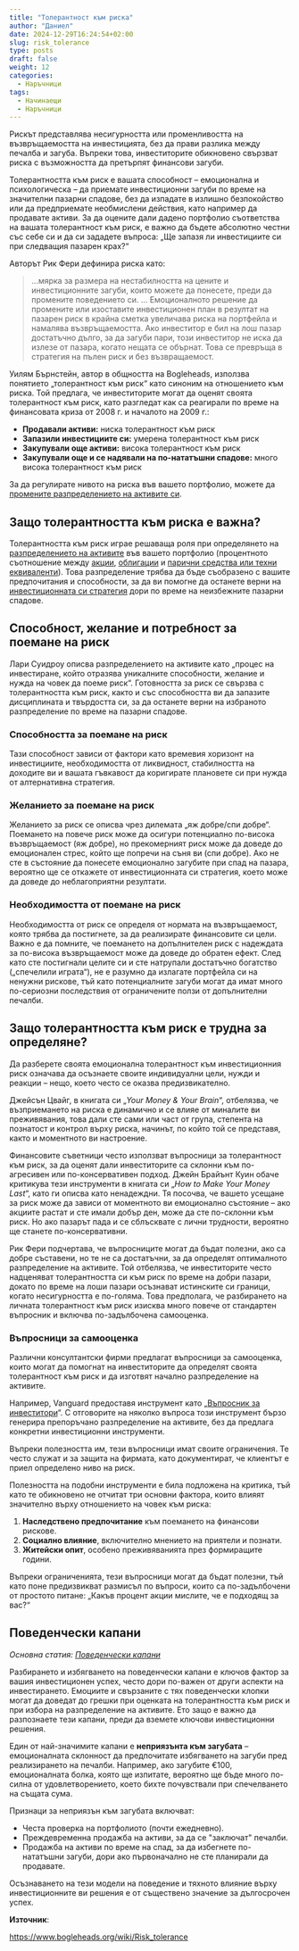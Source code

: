 ```yaml
---
title: "Толерантност към риска"
author: "Даниел"
date: 2024-12-29T16:24:54+02:00
slug: risk_tolerance
type: posts
draft: false
weight: 12
categories:
  - Наръчници
tags:
  - Начинаещи
  - Наръчници
---
```


Рискът представлява несигурността или променливостта на възвръщаемостта на инвестицията, без да прави разлика между печалба и загуба. Въпреки това, инвеститорите обикновено свързват риска с възможността да претърпят финансови загуби.

Толерантността към риск е вашата способност – емоционална и психологическа – да приемате инвестиционни загуби по време на значителни пазарни спадове, без да изпадате в излишно безпокойство или да предприемате необмислени действия, като например да продавате активи. За да оцените дали дадено портфолио съответства на вашата толерантност към риск, е важно да бъдете абсолютно честни със себе си и да си зададете въпроса: „Ще запазя ли инвестициите си при следващия пазарен крах?“

Авторът Рик Фери дефинира риска като:
> ...мярка за размера на нестабилността на цените и инвестиционните загуби, които можете да понесете, преди да промените поведението си. ... Емоционалното решение да промените или изоставите инвестиционен план в резултат на пазарен риск в крайна сметка увеличава риска на портфейла и намалява възвръщаемостта. Ако инвеститор е бил на лош пазар достатъчно дълго, за да загуби пари, този инвеститор не иска да излезе от пазара, когато нещата се обърнат. Това се превръща в стратегия на пълен риск и без възвращаемост.

Уилям Бърнстейн, автор в общността на Bogleheads, използва понятието „толерантност към риск“ като синоним на отношението към риска. Той предлага, че инвеститорите могат да оценят своята толерантност към риск, като разгледат как са реагирали по време на финансовата криза от 2008 г. и началото на 2009 г.:

-   **Продавали активи:** ниска толерантност към риск
-   **Запазили инвестициите си:** умерена толерантност към риск
-   **Закупували още активи:** висока толерантност към риск
-   **Закупували още и се надявали на по-нататъшни спадове:** много висока толерантност към риск

За да регулирате нивото на риска във вашето портфолио, можете да [промените разпределението на активите си](/posts/asset_allocation).

## Защо толерантността към риска е важна?

Толерантността към риск играе решаваща роля при определянето на [разпределението на активите](/posts/asset_allocation) във вашето портфолио (процентното съотношение между [акции](/dict/index_fund), [облигации](/dict/bond_fund) и [парични средства или техни еквиваленти](/dict/money_market_fund)). Това разпределение трябва да бъде съобразено с вашите предпочитания и способности, за да ви помогне да останете верни на [инвестиционната си стратегия](/posts/investment_policy_statement) дори по време на неизбежните пазарни спадове.

## Способност, желание и потребност за поемане на риск

Лари Суидроу описва разпределението на активите като „процес на инвестиране, който отразява уникалните способности, желание и нужда на човек да поеме риск“. Готовността за риск се свързва с толерантността към риск, както и със способността ви да запазите дисциплината и твърдостта си, за да останете верни на избраното разпределение по време на пазарни спадове.

### Способността за поемане на риск

Тази способност зависи от фактори като времевия хоризонт на инвестициите, необходимостта от ликвидност, стабилността на доходите ви и вашата гъвкавост да коригирате плановете си при нужда от алтернативна стратегия.

### Желанието за поемане на риск

Желанието за риск се описва чрез дилемата „яж добре/спи добре“. Поемането на повече риск може да осигури потенциално по-висока възвръщаемост (яж добре), но прекомерният риск може да доведе до емоционален стрес, който ще попречи на съня ви (спи добре). Ако не сте в състояние да понесете емоционално загубите при спад на пазара, вероятно ще се откажете от инвестиционната си стратегия, което може да доведе до неблагоприятни резултати.

### Необходимостта от поемане на риск

Необходимостта от риск се определя от нормата на възвръщаемост, която трябва да постигнете, за да реализирате финансовите си цели. Важно е да помните, че поемането на допълнителен риск с надеждата за по-висока възвръщаемост може да доведе до обратен ефект. След като сте постигнали целите си и сте натрупали достатъчно богатство („спечелили играта“), не е разумно да излагате портфейла си на ненужни рискове, тъй като потенциалните загуби могат да имат много по-сериозни последствия от ограничените ползи от допълнителни печалби.

## Защо толерантността към риск е трудна за определяне?

Да разберете своята емоционална толерантност към инвестиционния риск означава да осъзнаете своите индивидуални цели, нужди и реакции – нещо, което често се оказва предизвикателно.

Джейсън Цвайг, в книгата си „_Your Money & Your Brain_“, отбелязва, че възприемането на риска е динамично и се влияе от миналите ви преживявания, това дали сте сами или част от група, степента на познатост и контрол върху риска, начинът, по който той се представя, както и моментното ви настроение.

Финансовите съветници често използват въпросници за толерантност към риск, за да оценят дали инвеститорите са склонни към по-агресивен или по-консервативен подход. Джейн Брайънт Куин обаче критикува тези инструменти в книгата си „_How to Make Your Money Last_“, като ги описва като ненадеждни. Тя посочва, че вашето усещане за риск може да зависи от моментното ви емоционално състояние – ако акциите растат и сте имали добър ден, може да сте по-склонни към риск. Но ако пазарът пада и се сблъсквате с лични трудности, вероятно ще станете по-консервативни.

Рик Фери подчертава, че въпросниците могат да бъдат полезни, ако са добре съставени, но те не са достатъчни, за да определят оптималното разпределение на активите. Той отбелязва, че инвеститорите често надценяват толерантността си към риск по време на добри пазари, докато по време на лоши пазари осъзнават истинските си граници, когато несигурността е по-голяма. Това предполага, че разбирането на личната толерантност към риск изисква много повече от стандартен въпросник и включва по-задълбочена самооценка.

### Въпросници за самооценка

Различни консултантски фирми предлагат въпросници за самооценка, които могат да помогнат на инвеститорите да определят своята толерантност към риск и да изготвят начално разпределение на активите.

Например, Vanguard предоставя инструмент като „[Въпросник за инвеститори](https://retirementplans.vanguard.com/VGApp/pe/PubQuizActivity?Step=start)“. С отговорите на няколко въпроса този инструмент бързо генерира препоръчано разпределение на активите, без да предлага конкретни инвестиционни инструменти.

Въпреки полезността им, тези въпросници имат своите ограничения. Те често служат и за защита на фирмата, като документират, че клиентът е приел определено ниво на риск.

Полезността на подобни инструменти е била подложена на критика, тъй като те обикновено не отчитат три основни фактора, които влияят значително върху отношението на човек към риска:

1.  **Наследствено предпочитание** към поемането на финансови рискове.
2.  **Социално влияние**, включително мнението на приятели и познати.
3.  **Житейски опит**, особено преживяванията през формиращите години.

Въпреки ограниченията, тези въпросници могат да бъдат полезни, тъй като поне предизвикват размисъл по въпроси, които са по-задълбочени от простото питане: „Какъв процент акции мислите, че е подходящ за вас?“

## Поведенчески капани
_Основна статия: [Поведенчески капани](/posts/behavioral_pitfalls)_

Разбирането и избягването на поведенчески капани е ключов фактор за вашия инвестиционен успех, често дори по-важен от други аспекти на инвестирането. Емоциите и свързаните с тях поведенчески клопки могат да доведат до грешки при оценката на толерантността към риск и при избора на разпределение на активите. Ето защо е важно да разпознаете тези капани, преди да вземете ключови инвестиционни решения.

Един от най-значимите капани е **неприязънта към загубата** – емоционалната склонност да предпочитате избягването на загуби пред реализирането на печалби. Например, ако загубите €100, емоционалната болка, която ще изпитате, вероятно ще бъде много по-силна от удовлетворението, което бихте почувствали при спечелването на същата сума.

Признаци за неприязън към загубата включват:

-   Честа проверка на портфолиото (почти ежедневно).
-   Преждевременна продажба на активи, за да се "заключат" печалби.
-   Продажба на активи по време на спад, за да избегнете по-нататъшни загуби, дори ако първоначално не сте планирали да продавате.

Осъзнаването на тези модели на поведение и тяхното влияние върху инвестиционните ви решения е от съществено значение за дългосрочен успех.


**Източник**:

https://www.bogleheads.org/wiki/Risk_tolerance
